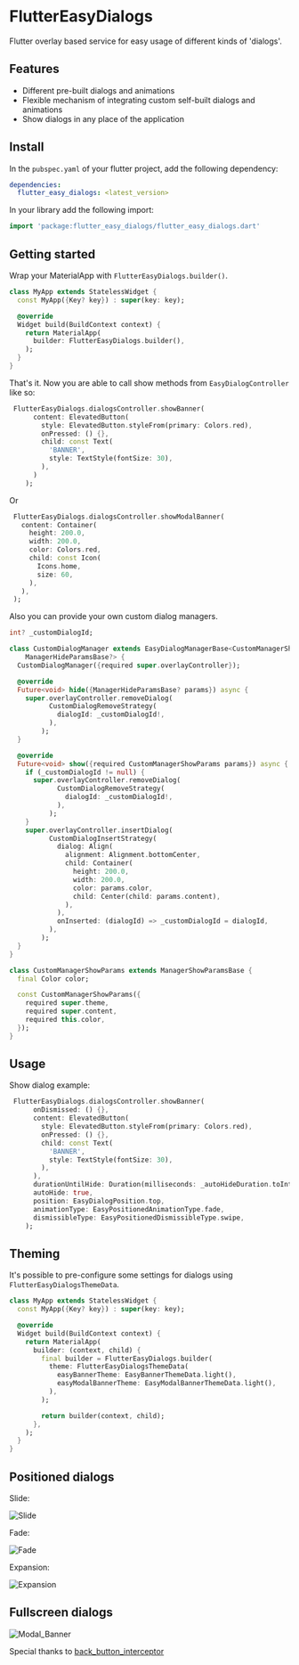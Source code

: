  
# FlutterEasyDialogs

Flutter overlay based service for easy usage of different kinds of 'dialogs'.  

## Features

* Different pre-built dialogs and animations
* Flexible mechanism of integrating custom self-built dialogs and animations
* Show dialogs in any place of the application

## Install

In the `pubspec.yaml` of your flutter project, add the following dependency:

```yaml
dependencies:
  flutter_easy_dialogs: <latest_version>
```

In your library add the following import:

```dart
import 'package:flutter_easy_dialogs/flutter_easy_dialogs.dart'
```
## Getting started
 
Wrap your MaterialApp with ```FlutterEasyDialogs.builder()```.

```dart
class MyApp extends StatelessWidget {
  const MyApp({Key? key}) : super(key: key);

  @override
  Widget build(BuildContext context) {
    return MaterialApp(
      builder: FlutterEasyDialogs.builder(),
    );
  }
}
```


That's it. Now you are able to call show methods from ```EasyDialogController``` like so:
```dart
 FlutterEasyDialogs.dialogsController.showBanner(
      content: ElevatedButton(
        style: ElevatedButton.styleFrom(primary: Colors.red),
        onPressed: () {},
        child: const Text(
          'BANNER',
          style: TextStyle(fontSize: 30),
        ),
      )
    );
```
Or

```dart
 FlutterEasyDialogs.dialogsController.showModalBanner(
   content: Container(
     height: 200.0,
     width: 200.0,
     color: Colors.red,
     child: const Icon(
       Icons.home,
       size: 60,
     ),
   ),
 );
```

Also you can provide your own custom dialog managers.

```dart
int? _customDialogId;

class CustomDialogManager extends EasyDialogManagerBase<CustomManagerShowParams,
    ManagerHideParamsBase?> {
  CustomDialogManager({required super.overlayController});

  @override
  Future<void> hide({ManagerHideParamsBase? params}) async {
    super.overlayController.removeDialog(
          CustomDialogRemoveStrategy(
            dialogId: _customDialogId!,
          ),
        );
  }

  @override
  Future<void> show({required CustomManagerShowParams params}) async {
    if (_customDialogId != null) {
      super.overlayController.removeDialog(
            CustomDialogRemoveStrategy(
              dialogId: _customDialogId!,
            ),
          );
    }
    super.overlayController.insertDialog(
          CustomDialogInsertStrategy(
            dialog: Align(
              alignment: Alignment.bottomCenter,
              child: Container(
                height: 200.0,
                width: 200.0,
                color: params.color,
                child: Center(child: params.content),
              ),
            ),
            onInserted: (dialogId) => _customDialogId = dialogId,
          ),
        );
  }
}

class CustomManagerShowParams extends ManagerShowParamsBase {
  final Color color;

  const CustomManagerShowParams({
    required super.theme,
    required super.content,
    required this.color,
  });
}
```


## Usage

Show dialog example:

```dart
 FlutterEasyDialogs.dialogsController.showBanner(
      onDismissed: () {},
      content: ElevatedButton(
        style: ElevatedButton.styleFrom(primary: Colors.red),
        onPressed: () {},
        child: const Text(
          'BANNER',
          style: TextStyle(fontSize: 30),
        ),
      ),
      durationUntilHide: Duration(milliseconds: _autoHideDuration.toInt()),
      autoHide: true,
      position: EasyDialogPosition.top,
      animationType: EasyPositionedAnimationType.fade,
      dismissibleType: EasyPositionedDismissibleType.swipe,
    );
```

## Theming

It's possible to pre-configure some settings for dialogs using ```FlutterEasyDialogsThemeData```.

```dart
class MyApp extends StatelessWidget {
  const MyApp({Key? key}) : super(key: key);

  @override
  Widget build(BuildContext context) {
    return MaterialApp(
      builder: (context, child) {
        final builder = FlutterEasyDialogs.builder(
          theme: FlutterEasyDialogsThemeData(
            easyBannerTheme: EasyBannerThemeData.light(),
            easyModalBannerTheme: EasyModalBannerThemeData.light(),
          ),
        );

        return builder(context, child);
      },
    );
  }
}
```

## Positioned dialogs 

Slide:

![Slide][slide_positioned_banner]

Fade:

![Fade][fade_positioned_banner]

Expansion:

![Expansion][expansion_positioned_banner] 


## Fullscreen dialogs 
 
![Modal_Banner][modal_banner_blured]


Special thanks to [back_button_interceptor](https://github.com/marcglasberg/back_button_interceptor)

<!-- Links -->
[slide_positioned_banner]: https://user-images.githubusercontent.com/72284940/200048845-96a5487b-de11-442f-92e0-2cab6be9b539.gif
[fade_positioned_banner]: https://user-images.githubusercontent.com/72284940/200050223-0976a2b8-c0ff-482b-be29-4963cf4472a6.gif
[expansion_positioned_banner]: https://user-images.githubusercontent.com/72284940/200051054-cc8281cc-50a6-43b9-b5a0-38655d8919a8.gif
[modal_banner_blured]: https://user-images.githubusercontent.com/72284940/200051692-d174a805-1739-4c94-9d2f-10fdaab0cba5.gif
